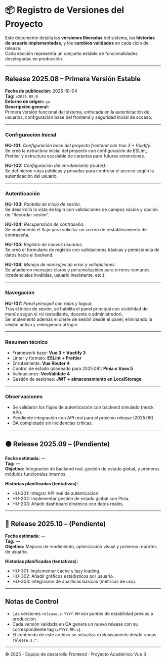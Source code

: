 # 📦 Registro de Versiones del Proyecto

Este documento detalla las **versiones liberadas** del sistema, las **historias de usuario implementadas**, y los **cambios validados** en cada ciclo de release.  
Cada sección representa un conjunto estable de funcionalidades desplegadas en producción.

---

## Release 2025.08 – Primera Versión Estable

**Fecha de publicación:** 2025-10-04  
**Tag:** `v2025.08.0`  
**Entorno de origen:** `qa`  
**Descripción general:**  
Primera versión funcional del sistema, enfocada en la autenticación de usuarios, configuración base del frontend y seguridad inicial de acceso.

---

### Configuración Inicial

**HU-101:** _Configuración base del proyecto frontend con Vue 3 + Vuetify._  
Se creó la estructura inicial del proyecto con configuración de ESLint, Prettier y estructura escalable de carpetas para futuras extensiones.

**HU-102:** _Configuración del enrutamiento (router)._  
Se definieron rutas públicas y privadas para controlar el acceso según la autenticación del usuario.

---

### Autenticación

**HU-103:** _Pantalla de inicio de sesión._  
Se desarrolló la vista de login con validaciones de campos vacíos y opción de “Recordar sesión”.

**HU-104:** _Recuperación de contraseña._  
Se implementó el flujo para solicitar un correo de restablecimiento de contraseña.

**HU-105:** _Registro de nuevos usuarios._  
Se creó el formulario de registro con validaciones básicas y persistencia de datos hacia el backend.

**HU-106:** _Manejo de mensajes de error y validaciones._  
Se añadieron mensajes claros y personalizables para errores comunes (credenciales inválidas, usuario inexistente, etc.).

---

### Navegación

**HU-107:** _Panel principal con roles y logout._  
Tras el inicio de sesión, se habilita el panel principal con visibilidad de menús según el rol (estudiante, docente o administrador).  
Se implementó además el cierre de sesión desde el panel, eliminando la sesión activa y redirigiendo al login.

---

### Resumen técnico

- Framework base: **Vue 3 + Vuetify 3**
- Linter y formato: **ESLint + Prettier**
- Enrutamiento: **Vue Router 4**
- Control de estado (planeado para 2025.09): **Pinia o Vuex 5**
- Validaciones: **VeeValidate 4**
- Gestión de sesiones: **JWT + almacenamiento en LocalStorage**

---

### Observaciones

- Se validaron los flujos de autenticación con backend simulado (mock API).
- Pendiente integración con API real para el próximo release (2025.09).
- QA completado sin incidencias críticas.

---

## 🟠 Release 2025.09 – (Pendiente)

**Fecha estimada:** —  
**Tag:** —  
**Objetivo:** Integración de backend real, gestión de estado global, y primeros módulos funcionales internos.

**Historias planificadas (tentativas):**

- HU-201: Integrar API real de autenticación.
- HU-202: Implementar gestión de estado global con Pinia.
- HU-203: Añadir dashboard dinámico con datos reales.

---

## 🔵 Release 2025.10 – (Pendiente)

**Fecha estimada:** —  
**Tag:** —  
**Objetivo:** Mejoras de rendimiento, optimización visual y primeros reportes de usuario.

**Historias planificadas (tentativas):**

- HU-301: Implementar cache y lazy loading.
- HU-302: Añadir gráficos estadísticos por usuario.
- HU-303: Integración de analíticas básicas (métricas de uso).

---

## Notas de Control

- Las versiones `release.s.YYYY.MM` son puntos de estabilidad previos a producción.
- Cada versión validada en QA genera un nuevo release con su correspondiente tag (`vYYYY.MM.x`).
- El contenido de este archivo se actualiza exclusivamente desde ramas `release.s.*`.

---

© 2025 - Equipo de desarrollo Frontend · Proyecto Académico Vue 3
